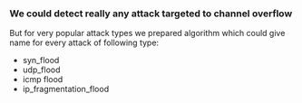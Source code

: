### We could detect really any attack targeted to channel overflow

But for very popular attack types we prepared algorithm which could give name for every attack of following type:
- syn_flood 
- udp_flood
- icmp flood
- ip_fragmentation_flood
